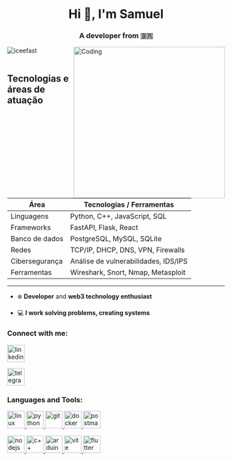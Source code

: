 
<h1 align="center">Hi 👋, I'm Samuel</h1>
<h3 align="center">A developer from 🇧🇷</h3>
<img align="right" alt="Coding" width="350" src="https://c.tenor.com/6PUE1PAsXQUAAAAM/scaler-create-impact.gif">
<p align="left"> <img src="https://komarev.com/ghpvc/?username=iceefast&label=Profile%20views&color=0e75b6&style=flat" alt="iceefast" /> </p>

<p align="left"> <a href="https://twitter.com/" target="blank"><img src="https://img.shields.io/twitter/follow/?logo=twitter&style=for-the-badge" alt="" /></a> </p>


## Tecnologias e áreas de atuação

| Área               | Tecnologias / Ferramentas                         |
|--------------------|-------------------------------------------------|
| Linguagens         | Python, C++, JavaScript, SQL                     |
| Frameworks         | FastAPI, Flask, React                            |
| Banco de dados     | PostgreSQL, MySQL, SQLite                         |
| Redes              | TCP/IP, DHCP, DNS, VPN, Firewalls                |
| Cibersegurança     | Análise de vulnerabilidades, IDS/IPS   |
| Ferramentas        | Wireshark, Snort, Nmap, Metasploit               |

---
- ❄️ **Developer** and **web3 technology enthusiast**

- 💻 **I work solving problems, creating systems**

<h3 align="left">Connect with me:</h3>

<p align="left">
  <a href="https://www.linkedin.com/in/samuel-cristian/" target="_blank">
  <img align="center" src="https://www.vectorlogo.zone/logos/linkedin/linkedin-tile.svg" alt="linkedin-profile" height="40" width="40" />
  </a>

  <p align="left">
  <a href="https://t.me/iceefast" target="_blank">
    <img src="https://www.vectorlogo.zone/logos/telegram/telegram-tile.svg" target="_blank"alt="telegram" height="40" width="40"/>
  </a>
</p>












<h3 align="left">Languages and Tools:</h3>
<p align="left"> 
  <a href="https://www.linux.org/" target="_blank" rel="noreferrer">
    <img src="https://www.vectorlogo.zone/logos/linux/linux-icon.svg" alt="linux" width="40" height="40"/> 
  </a>
  
  <a href="https://www.python.org/" target="_blank" rel="noreferrer">
  <img src="https://www.vectorlogo.zone/logos/python/python-icon.svg" alt="python" width="40" height="40"/>
    </a> 
    
  <a href="https://bitcoin.org/en/" target="_blank" rel="noreferrer"> 
  <img src="https://www.vectorlogo.zone/logos/bitcoin/bitcoin-icon.svg" alt="git" width="40" height="40"/> 
  </a>

  <a href="https://www.docker.com/" target="_blank" rel="noreferrer"> 
    <img src="https://www.vectorlogo.zone/logos/docker/docker-icon.svg" alt="docker" width="40" height="40"/> 
  </a>

   <a href="https://www.postman.com/" target="_blank" rel="noreferrer"> 
    <img src="https://www.vectorlogo.zone/logos/getpostman/getpostman-icon.svg" alt="postman" width="40" height="40"/> 
  </a>
</p>

<p align="left"> 
  <a href="https://nodejs.org" target="_blank" rel="noreferrer"> 
  <img src="https://www.vectorlogo.zone/logos/nodejs/nodejs-icon.svg" alt="nodejs" width="40" height="40"/> 
  </a> 
  
  <a href="https://learn.microsoft.com/en-us/cpp/cpp/?view=msvc-170" target="_blank">
    <img src="https://www.vectorlogo.zone/logos/isocpp/isocpp-icon.svg" alt="c++" width="40" height="40"/>
    
   <a href="https://www.arduino.cc/" target="_blank">
    <img src="https://www.vectorlogo.zone/logos/arduino/arduino-official.svg" alt="arduino" width="40" height="40"/>

   <a href="https://vite.dev/" target="_blank">
    <img src="https://www.vectorlogo.zone/logos/vitejsdev/vitejsdev-icon.svg" alt="vite" width="40" height="40"/>

 <a href="https://flutter.dev/" target="_blank">
    <img src="https://www.vectorlogo.zone/logos/flutterio/flutterio-icon.svg" alt="flutter" width="40" height="40"/>
     
  </p>

  

